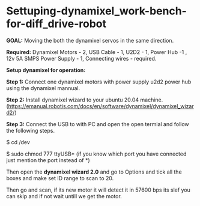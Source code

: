 # Settuping-dynamixel_work-bench-for-diff_drive-robot

**GOAL:**
Moving the both the dynamixel servos in the same direction.

**Required:**
Dynamixel Motors - 2, 
USB Cable - 1, 
U2D2 - 1, 
Power Hub -1 , 
12v 5A SMPS Power Supply - 1, 
Connecting wires - required.

**Setup dynamixel for operation:**

**Step 1:** Connect one dynamixel motors with power supply u2d2 power hub using the dynamixel mannual.

**Step 2:** Install dynamixel wizard to your ubuntu 20.04 machine. (https://emanual.robotis.com/docs/en/software/dynamixel/dynamixel_wizard2/)

**Step 3:** Connect the USB to with PC and open the open termial and follow the following steps. 

$ cd /dev

$ sudo chmod 777 ttyUSB* 
(if you know which port you have connected just mention the port instead of *)

Then open the **dynamixel wizard 2.0** and go to Options and tick all the boxes and make set ID range to scan to 20.

Then go and scan, if its new motor it will detect it in 57600 bps its slef you can skip and if not wait untill we get the motor.

